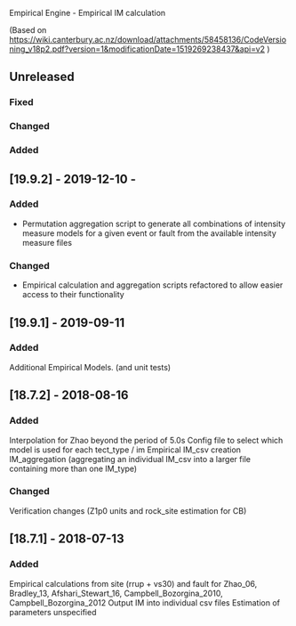 Empirical Engine - Empirical IM calculation

(Based on https://wiki.canterbury.ac.nz/download/attachments/58458136/CodeVersioning_v18p2.pdf?version=1&modificationDate=1519269238437&api=v2 )

## Unreleased
### Fixed
### Changed
### Added

## [19.9.2] - 2019-12-10 -
### Added
  - Permutation aggregation script to generate all combinations of intensity measure models for a given event or fault from the available intensity measure files
### Changed
  - Empirical calculation and aggregation scripts refactored to allow easier access to their functionality

## [19.9.1] - 2019-09-11
### Added
Additional Empirical Models. (and unit tests)

## [18.7.2] - 2018-08-16
### Added
Interpolation for Zhao beyond the period of 5.0s
Config file to select which model is used for each tect_type / im
Empirical IM_csv creation
IM_aggregation (aggregating an individual IM_csv into a larger file containing more than one IM_type)
### Changed
Verification changes (Z1p0 units and rock_site estimation for CB)

## [18.7.1] - 2018-07-13
### Added
Empirical calculations from site (rrup + vs30) and fault for Zhao_06, Bradley_13, Afshari_Stewart_16,
    Campbell_Bozorgina_2010, Campbell_Bozorgina_2012
Output IM into individual csv files
Estimation of parameters unspecified
